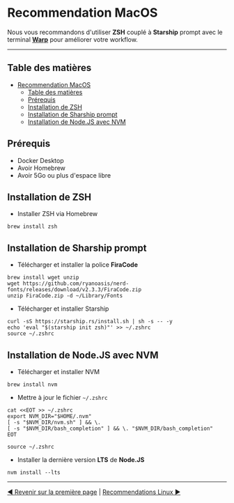 # Recommendation MacOS

Nous vous recommandons d'utiliser **ZSH** couplé à **Starship** prompt avec le terminal [**Warp**](https://www.warp.dev/) pour améliorer votre workflow.

---

## Table des matières
<!-- TOC -->
* [Recommendation MacOS](#recommendation-macos)
  * [Table des matières](#table-des-matières)
  * [Prérequis](#prérequis)
  * [Installation de ZSH](#installation-de-zsh)
  * [Installation de Sharship prompt](#installation-de-sharship-prompt)
  * [Installation de Node.JS avec NVM](#installation-de-nodejs-avec-nvm)
<!-- TOC -->

## Prérequis
- Docker Desktop
- Avoir Homebrew
- Avoir 5Go ou plus d'espace libre

## Installation de ZSH
- Installer ZSH via Homebrew
```shell
brew install zsh
```

## Installation de Sharship prompt
- Télécharger et installer la police **FiraCode**
```shell
brew install wget unzip
wget https://github.com/ryanoasis/nerd-fonts/releases/download/v2.3.3/FiraCode.zip
unzip FiraCode.zip -d ~/Library/Fonts
```
- Télécharger et installer Starship
```shell
curl -sS https://starship.rs/install.sh | sh -s -- -y
echo 'eval "$(starship init zsh)"' >> ~/.zshrc
source ~/.zshrc
```

## Installation de Node.JS avec NVM
- Télécharger et installer NVM
```shell
brew install nvm
```
- Mettre à jour le fichier `~/.zshrc`
```shell
cat <<EOT >> ~/.zshrc
export NVM_DIR="$HOME/.nvm"
[ -s "$NVM_DIR/nvm.sh" ] && \.  
[ -s "$NVM_DIR/bash_completion" ] && \. "$NVM_DIR/bash_completion"  
EOT
```
```shell
source ~/.zshrc
```
- Installer la dernière version **LTS** de **Node.JS**
```shell
nvm install --lts
```

--- 

[◄ Revenir sur la première page](../../Readme.md)
|
[Recommendations Linux ►](./linux.md)